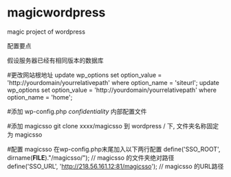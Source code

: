 magicwordpress
==============

magic project of wordpress

配置要点

假设服务器已经有相同版本的数据库

#更改网站根地址
    update wp_options set option_value = 'http://yourdomain/yourrelativepath' where option_name = 'siteurl';
    update wp_options set option_value = 'http://yourdomain/yourrelativepath' where option_name = 'home';

#添加 wp-config.php
*confidentiality* 内部配置文件

#添加 magicsso
git clone xxxx/magicsso
到 wordpress / 下, 文件夹名称固定为 magicsso

#配置 magicsso
在wp-config.php末尾加入以下两行配置
    define('SSO_ROOT', dirname(__FILE__)."/magicsso/"); // magicsso 的文件夹绝对路径
    define('SSO_URL', 'http://218.56.161.12:81/magicsso'); // magicsso 的URL路径

